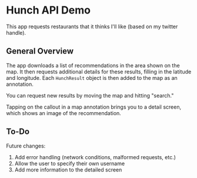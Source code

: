 # Hunch API Demo
This app requests restaurants that it thinks I'll like (based on my twitter handle).

## General Overview
The app downloads a list of recommendations in the area shown on the map. It then requests additional details for these results, filling in the latitude and longitude. Each ``HunchResult`` object is then added to the map as an annotation.

You can request new results by moving the map and hitting "search."

Tapping on the callout in a map annotation brings you to a detail screen, which shows an image of the recommendation.

## To-Do
Future changes:

1. Add error handling (network conditions, malformed requests, etc.)
2. Allow the user to specify their own username
3. Add more information to the detailed screen 
